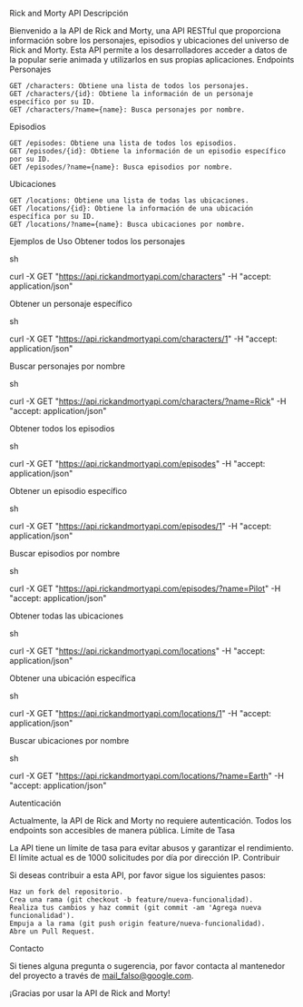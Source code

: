 Rick and Morty API
Descripción

Bienvenido a la API de Rick and Morty, una API RESTful que proporciona información sobre los personajes, episodios y ubicaciones del universo de Rick and Morty. Esta API permite a los desarrolladores acceder a datos de la popular serie animada y utilizarlos en sus propias aplicaciones.
Endpoints
Personajes

    GET /characters: Obtiene una lista de todos los personajes.
    GET /characters/{id}: Obtiene la información de un personaje específico por su ID.
    GET /characters/?name={name}: Busca personajes por nombre.

Episodios

    GET /episodes: Obtiene una lista de todos los episodios.
    GET /episodes/{id}: Obtiene la información de un episodio específico por su ID.
    GET /episodes/?name={name}: Busca episodios por nombre.

Ubicaciones

    GET /locations: Obtiene una lista de todas las ubicaciones.
    GET /locations/{id}: Obtiene la información de una ubicación específica por su ID.
    GET /locations/?name={name}: Busca ubicaciones por nombre.

Ejemplos de Uso
Obtener todos los personajes

sh

curl -X GET "https://api.rickandmortyapi.com/characters" -H "accept: application/json"

Obtener un personaje específico

sh

curl -X GET "https://api.rickandmortyapi.com/characters/1" -H "accept: application/json"

Buscar personajes por nombre

sh

curl -X GET "https://api.rickandmortyapi.com/characters/?name=Rick" -H "accept: application/json"

Obtener todos los episodios

sh

curl -X GET "https://api.rickandmortyapi.com/episodes" -H "accept: application/json"

Obtener un episodio específico

sh

curl -X GET "https://api.rickandmortyapi.com/episodes/1" -H "accept: application/json"

Buscar episodios por nombre

sh

curl -X GET "https://api.rickandmortyapi.com/episodes/?name=Pilot" -H "accept: application/json"

Obtener todas las ubicaciones

sh

curl -X GET "https://api.rickandmortyapi.com/locations" -H "accept: application/json"

Obtener una ubicación específica

sh

curl -X GET "https://api.rickandmortyapi.com/locations/1" -H "accept: application/json"

Buscar ubicaciones por nombre

sh

curl -X GET "https://api.rickandmortyapi.com/locations/?name=Earth" -H "accept: application/json"

Autenticación

Actualmente, la API de Rick and Morty no requiere autenticación. Todos los endpoints son accesibles de manera pública.
Límite de Tasa

La API tiene un límite de tasa para evitar abusos y garantizar el rendimiento. El límite actual es de 1000 solicitudes por día por dirección IP.
Contribuir

Si deseas contribuir a esta API, por favor sigue los siguientes pasos:

    Haz un fork del repositorio.
    Crea una rama (git checkout -b feature/nueva-funcionalidad).
    Realiza tus cambios y haz commit (git commit -am 'Agrega nueva funcionalidad').
    Empuja a la rama (git push origin feature/nueva-funcionalidad).
    Abre un Pull Request.

Contacto

Si tienes alguna pregunta o sugerencia, por favor contacta al mantenedor del proyecto a través de mail_falso@google.com.

¡Gracias por usar la API de Rick and Morty!
